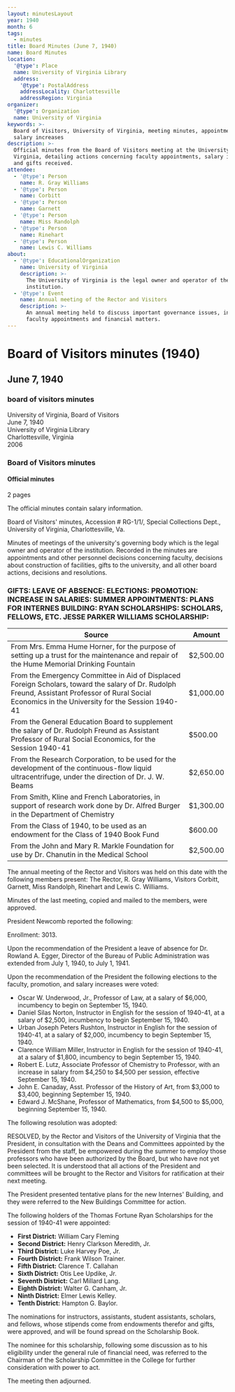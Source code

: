 ```yaml
---
layout: minutesLayout
year: 1940
month: 6
tags:
  - minutes
title: Board Minutes (June 7, 1940)
name: Board Minutes
location:
  '@type': Place
  name: University of Virginia Library
  address:
    '@type': PostalAddress
    addressLocality: Charlottesville
    addressRegion: Virginia
organizer:
  '@type': Organization
  name: University of Virginia
keywords: >-
  Board of Visitors, University of Virginia, meeting minutes, appointments,
  salary increases
description: >-
  Official minutes from the Board of Visitors meeting at the University of
  Virginia, detailing actions concerning faculty appointments, salary increases,
  and gifts received.
attendee:
  - '@type': Person
    name: R. Gray Williams
  - '@type': Person
    name: Corbitt
  - '@type': Person
    name: Garnett
  - '@type': Person
    name: Miss Randolph
  - '@type': Person
    name: Rinehart
  - '@type': Person
    name: Lewis C. Williams
about:
  - '@type': EducationalOrganization
    name: University of Virginia
    description: >-
      The University of Virginia is the legal owner and operator of the
      institution.
  - '@type': Event
    name: Annual meeting of the Rector and Visitors
    description: >-
      An annual meeting held to discuss important governance issues, including
      faculty appointments and financial matters.
---
```


<!-- altadded -->
<!-- altadded -->

<!-- llmmeta -->



<!-- llmformatted -->

# Board of Visitors minutes (1940)

## June 7, 1940

### board of visitors minutes

University of Virginia, Board of Visitors\
June 7, 1940\
University of Virginia Library\
Charlottesville, Virginia\
2006

### Board of Visitors minutes

#### Official minutes

2 pages

The official minutes contain salary information.

Board of Visitors' minutes, Accession # RG-1/1/, Special Collections Dept., University of Virginia, Charlottesville, Va.

Minutes of meetings of the university's governing body which is the legal owner and operator of the institution. Recorded in the minutes are appointments and other personnel decisions concerning faculty, decisions about construction of facilities, gifts to the university, and all other board actions, decisions and resolutions.

### GIFTS: LEAVE OF ABSENCE: ELECTIONS: PROMOTION: INCREASE IN SALARIES: SUMMER APPOINTMENTS: PLANS FOR INTERNES BUILDING: RYAN SCHOLARSHIPS: SCHOLARS, FELLOWS, ETC. JESSE PARKER WILLIAMS SCHOLARSHIP:

| Source | Amount |
|--------|--------|
| From Mrs. Emma Hume Horner, for the purpose of setting up a trust for the maintenance and repair of the Hume Memorial Drinking Fountain | $2,500.00 |
| From the Emergency Committee in Aid of Displaced Foreign Scholars, toward the salary of Dr. Rudolph Freund, Assistant Professor of Rural Social Economics in the University for the Session 1940-41 | $1,000.00 |
| From the General Education Board to supplement the salary of Dr. Rudolph Freund as Assistant Professor of Rural Social Economics, for the Session 1940-41 | $500.00 |
| From the Research Corporation, to be used for the development of the continuous-flow liquid ultracentrifuge, under the direction of Dr. J. W. Beams | $2,650.00 |
| From Smith, Kline and French Laboratories, in support of research work done by Dr. Alfred Burger in the Department of Chemistry | $1,300.00 |
| From the Class of 1940, to be used as an endowment for the Class of 1940 Book Fund | $600.00 |
| From the John and Mary R. Markle Foundation for use by Dr. Chanutin in the Medical School | $2,500.00 |

The annual meeting of the Rector and Visitors was held on this date with the following members present: The Rector, R. Gray Williams, Visitors Corbitt, Garnett, Miss Randolph, Rinehart and Lewis C. Williams.

Minutes of the last meeting, copied and mailed to the members, were approved.

President Newcomb reported the following:

Enrollment: 3013.

Upon the recommendation of the President a leave of absence for Dr. Rowland A. Egger, Director of the Bureau of Public Administration was extended from July 1, 1940, to July 1, 1941.

Upon the recommendation of the President the following elections to the faculty, promotion, and salary increases were voted:

* Oscar W. Underwood, Jr., Professor of Law, at a salary of $6,000, incumbency to begin on September 15, 1940.
* Daniel Silas Norton, Instructor in English for the session of 1940-41, at a salary of $2,500, incumbency to begin September 15, 1940.
* Urban Joseph Peters Rushton, Instructor in English for the session of 1940-41, at a salary of $2,000, incumbency to begin September 15, 1940.
* Clarence William Miller, Instructor in English for the session of 1940-41, at a salary of $1,800, incumbency to begin September 15, 1940.
* Robert E. Lutz, Associate Professor of Chemistry to Professor, with an increase in salary from $4,250 to $4,500 per session, effective September 15, 1940.
* John E. Canaday, Asst. Professor of the History of Art, from $3,000 to $3,400, beginning September 15, 1940.
* Edward J. McShane, Professor of Mathematics, from $4,500 to $5,000, beginning September 15, 1940.

The following resolution was adopted:

RESOLVED, by the Rector and Visitors of the University of Virginia that the President, in consultation with the Deans and Committees appointed by the President from the staff, be empowered during the summer to employ those professors who have been authorized by the Board, but who have not yet been selected. It is understood that all actions of the President and committees will be brought to the Rector and Visitors for ratification at their next meeting.

The President presented tentative plans for the new Internes' Building, and they were referred to the New Buildings Committee for action.

The following holders of the Thomas Fortune Ryan Scholarships for the session of 1940-41 were appointed:

* **First District:** William Cary Fleming
* **Second District:** Henry Clarkson Meredith, Jr.
* **Third District:** Luke Harvey Poe, Jr.
* **Fourth District:** Frank Wilson Trainer.
* **Fifth District:** Clarence T. Callahan
* **Sixth District:** Otis Lee Updike, Jr.
* **Seventh District:** Carl Millard Lang.
* **Eighth District:** Walter G. Canham, Jr.
* **Ninth District:** Elmer Lewis Kelley.
* **Tenth District:** Hampton G. Baylor.

The nominations for instructors, assistants, student assistants, scholars, and fellows, whose stipends come from endowments therefor and gifts, were approved, and will be found spread on the Scholarship Book.

The nominee for this scholarship, following some discussion as to his eligibility under the general rule of financial need, was referred to the Chairman of the Scholarship Committee in the College for further consideration with power to act.

The meeting then adjourned.
